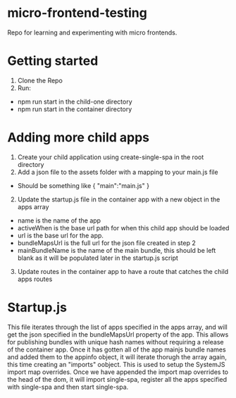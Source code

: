 # micro-frontend-testing
Repo for learning and experimenting with micro frontends. 

# Getting started
1. Clone the Repo
2. Run:
  - npm run start in the child-one directory
  - npm run start in the container directory

# Adding more child apps
1. Create your child application using create-single-spa in the root directory
2. Add a json file to the assets folder with a mapping to your main.js file
  - Should be something like { "main":"main.js" } 
2. Update the startup.js file in the container app with a new object in the apps array  
  - name is the name of the app  
  - activeWhen is the base url path for when this child app should be loaded  
  - url is the base url for the app.  
  - bundleMapsUrl is the full url for the json file created in step 2  
  - mainBundleName is the name of the main bundle, this should be left blank as it will be populated later in the startup.js script  
3. Update routes in the container app to have a route that catches the child apps routes

# Startup.js
This file iterates through the list of apps specified in the apps array, and will get the json specified in the bundleMapsUrl property of the app. This allows for publishing bundles with unique hash names without requiring a release of the container app. Once it has gotten all of the app mainjs bundle names and added them to the appinfo object, it will iterate thorugh the array again, this time creating an "imports" oobject. This is used to setup the SystemJS import map overrides. Once we have appended the import map overrides to the head of the dom, it will import single-spa, register all the apps specified with single-spa and then start single-spa. 
